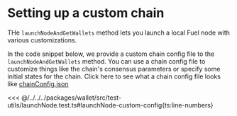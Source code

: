 # Setting up a custom chain

THe `launchNodeAndGetWallets` method lets you launch a local Fuel node with various customizations.

In the code snippet below, we provide a custom chain config file to the `launchNodeAndGetWallets` method. You can use a chain config file to customize things like the chain's consensus parameters or specify some initial states for the chain. Click here to see what a chain config file looks like [chainConfig.json](https://github.com/FuelLabs/fuels-ts/blob/master/.fuel-core/configs/chainConfig.json)

<<< @/../../../packages/wallet/src/test-utils/launchNode.test.ts#launchNode-custom-config{ts:line-numbers}
